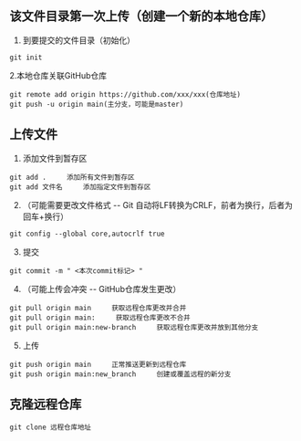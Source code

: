 ## 该文件目录第一次上传（创建一个新的本地仓库）
1. 到要提交的文件目录（初始化）
```
git init
```
2.本地仓库关联GitHub仓库
```
git remote add origin https://github.com/xxx/xxx(仓库地址)
git push -u origin main(主分支，可能是master)
```
## 上传文件
1. 添加文件到暂存区
```
git add .     添加所有文件到暂存区
git add 文件名     添加指定文件到暂存区
```
2. （可能需要更改文件格式 -- Git 自动将LF转换为CRLF，前者为换行，后者为回车+换行）
```
git config --global core,autocrlf true
```
3.  提交
```
git commit -m " <本次commit标记> "
```
4. （可能上传会冲突 -- GitHub仓库发生更改）
```
git pull origin main     获取远程仓库更改并合并
git pull origin main:     获取远程仓库更改不合并
git pull origin main:new-branch     获取远程仓库更改并放到其他分支
```
5. 上传
```
git push origin main     正常推送更新到远程仓库
git push origin main:new_branch     创建或覆盖远程的新分支
```
## 克隆远程仓库
```
git clone 远程仓库地址
```
